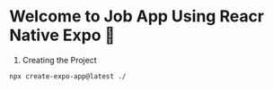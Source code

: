 # Welcome to Job App Using Reacr Native Expo 👋

1. Creating the Project 
```
npx create-expo-app@latest ./
```
